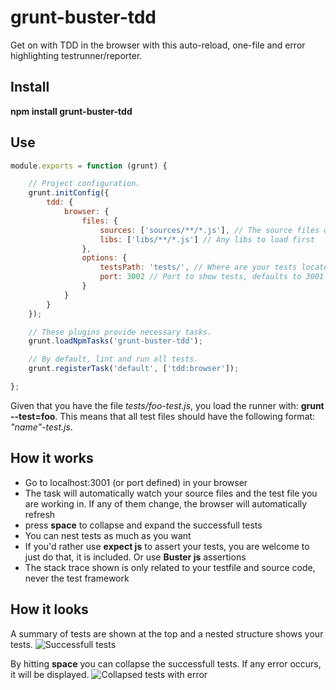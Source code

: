 grunt-buster-tdd
================

Get on with TDD in the browser with this auto-reload, one-file and error highlighting testrunner/reporter.

## Install
**npm install grunt-buster-tdd**

## Use
```javascript
module.exports = function (grunt) {

    // Project configuration.
    grunt.initConfig({
        tdd: {
            browser: {
                files: {
                    sources: ['sources/**/*.js'], // The source files of the project
                    libs: ['libs/**/*.js'] // Any libs to load first
                },
                options: {
                    testsPath: 'tests/', // Where are your tests located?
                    port: 3002 // Port to show tests, defaults to 3001
                }
            }
        }
    });

    // These plugins provide necessary tasks.
    grunt.loadNpmTasks('grunt-buster-tdd');

    // By default, lint and run all tests.
    grunt.registerTask('default', ['tdd:browser']);

};
```
Given that you have the file *tests/foo-test.js*, you load the runner with: **grunt --test=foo**. This means that all test files should have the following format: *"name"-test.js*.

## How it works
- Go to localhost:3001 (or port defined) in your browser
- The task will automatically watch your source files and the test file you are working in. If any of them change, the browser will automatically refresh
- press **space** to collapse and expand the successfull tests
- You can nest tests as much as you want
- If you'd rather use **expect js** to assert your tests, you are welcome to just do that, it is included. Or use **Buster js** assertions
- The stack trace shown is only related to your testfile and source code, never the test framework


## How it looks
A summary of tests are shown at the top and a nested structure shows your tests.
![Successfull tests](https://raw.github.com/christianalfoni/grunt-buster-tdd/master/fullscreen.png "Successfull tests")

By hitting **space** you can collapse the successfull tests. If any error occurs, it will be displayed.
![Collapsed tests with error](https://raw.github.com/christianalfoni/grunt-buster-tdd/master/error.png "Collapsed tests with error")
